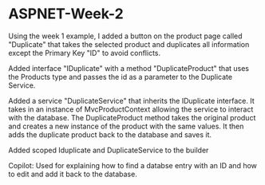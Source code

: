 # ASPNET-Week-2

Using the week 1 example, I added a button on the product page called "Duplicate" that takes the selected product and duplicates all information except the Primary Key "ID" to avoid conflicts. 

Added interface "IDuplicate" with a method "DuplicateProduct" that uses the Products type and passes the id as a parameter to the Duplicate Service.

Added a service "DuplicateService" that inherits the IDuplicate interface. It takes in an instance of MvcProductContext allowing the service to interact with the database. The DuplicateProduct method takes the original product and creates a new instance of the product with the same values. It then adds the duplicate product back to the database and saves it.

Added scoped Iduplicate and DuplicateService to the builder

Copilot: Used for explaining how to find a databse entry with an ID and how to edit and add it back to the database.
